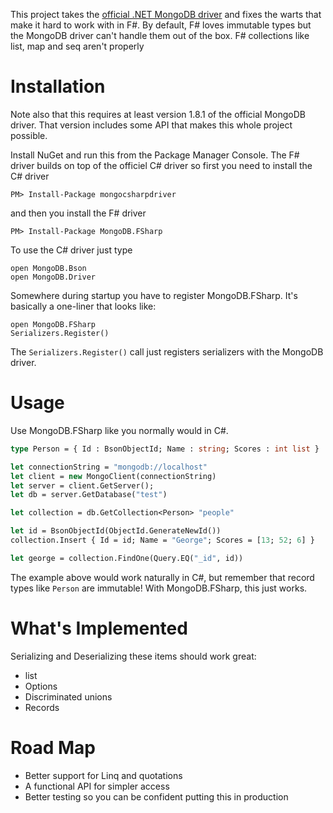 This project takes the [official .NET MongoDB driver][1] and fixes the warts that
make it hard to work with in F#. By default, F# loves immutable types but the 
MongoDB driver can't handle them out of the box. F# collections like list, map and seq 
aren't properly 


Installation
============

Note also that this requires at least version 1.8.1 of the official MongoDB driver. That
version includes some API that makes this whole project possible.

Install NuGet and run this from the Package Manager Console. The F# driver builds on top of 
the officiel C# driver so first you need to install the C# driver

    PM> Install-Package mongocsharpdriver

and then you install the F# driver

    PM> Install-Package MongoDB.FSharp

To use the C# driver just type

    open MongoDB.Bson
    open MongoDB.Driver

Somewhere during startup you have to register MongoDB.FSharp. It's basically a one-liner 
that looks like:

    open MongoDB.FSharp
    Serializers.Register()

The `Serializers.Register()` call just registers serializers with the MongoDB driver.

Usage
=====

Use MongoDB.FSharp like you normally would in C#. 

```ocaml
type Person = { Id : BsonObjectId; Name : string; Scores : int list }

let connectionString = "mongodb://localhost"
let client = new MongoClient(connectionString)
let server = client.GetServer();
let db = server.GetDatabase("test")

let collection = db.GetCollection<Person> "people"

let id = BsonObjectId(ObjectId.GenerateNewId())
collection.Insert { Id = id; Name = "George"; Scores = [13; 52; 6] }

let george = collection.FindOne(Query.EQ("_id", id))
```

The example above would work naturally in C#, but remember that record
types like `Person` are immutable! With MongoDB.FSharp, this just works.

What's Implemented
==================

Serializing and Deserializing these items should work great:

* list
* Options
* Discriminated unions
* Records

Road Map
========

* Better support for Linq and quotations
* A functional API for simpler access
* Better testing so you can be confident putting this in production

 [1]: http://www.mongodb.org/display/DOCS/CSharp+Language+Center

